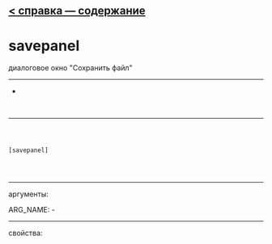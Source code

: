 [< справка — содержание](ceammc_lib.html)
---

# savepanel


диалоговое окно &#34;Сохранить файл&#34;

---

-
<br>


---


```



[savepanel]


            
```

---
аргументы:

ARG_NAME: -<br>

---
свойства:


